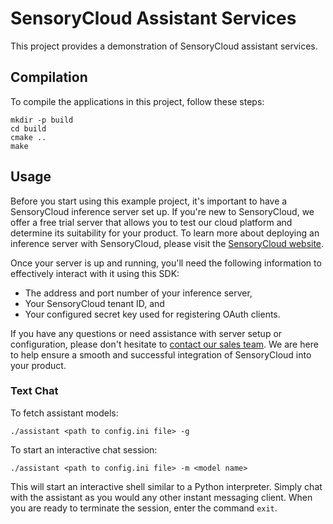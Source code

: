 # SensoryCloud Assistant Services

This project provides a demonstration of SensoryCloud assistant services.

## Compilation

To compile the applications in this project, follow these steps:

```shell
mkdir -p build
cd build
cmake ..
make
```

## Usage

Before you start using this example project, it's important to have a
SensoryCloud inference server set up. If you're new to SensoryCloud, we offer
a free trial server that allows you to test our cloud platform and determine
its suitability for your product. To learn more about deploying an inference
server with SensoryCloud, please visit the [SensoryCloud website][trial].

Once your server is up and running, you'll need the following information to
effectively interact with it using this SDK:

-   The address and port number of your inference server,
-   Your SensoryCloud tenant ID, and
-   Your configured secret key used for registering OAuth clients.

If you have any questions or need assistance with server setup or
configuration, please don't hesitate to [contact our sales team][sales]. We
are here to help ensure a smooth and successful integration of SensoryCloud
into your product.

[trial]: https://sensorycloud.ai/free-credits/
[sales]: https://sensorycloud.ai/resources/contact-us/

### Text Chat

To fetch assistant models:

```shell
./assistant <path to config.ini file> -g
```

To start an interactive chat session:

```shell
./assistant <path to config.ini file> -m <model name>
```

This will start an interactive shell similar to a Python interpreter. Simply
chat with the assistant as you would any other instant messaging client. When
you are ready to terminate the session, enter the command `exit`.
